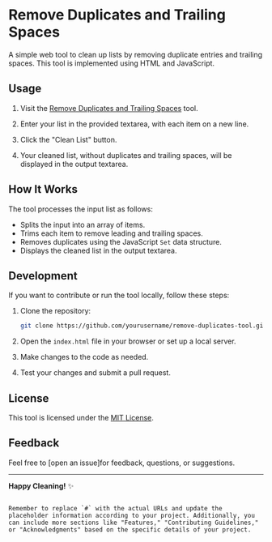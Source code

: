 # Remove Duplicates and Trailing Spaces

A simple web tool to clean up lists by removing duplicate entries and trailing spaces. This tool is implemented using HTML and JavaScript.

## Usage

1. Visit the [Remove Duplicates and Trailing Spaces](#) tool.

2. Enter your list in the provided textarea, with each item on a new line.

3. Click the "Clean List" button.

4. Your cleaned list, without duplicates and trailing spaces, will be displayed in the output textarea.


## How It Works

The tool processes the input list as follows:

- Splits the input into an array of items.
- Trims each item to remove leading and trailing spaces.
- Removes duplicates using the JavaScript `Set` data structure.
- Displays the cleaned list in the output textarea.

## Development

If you want to contribute or run the tool locally, follow these steps:

1. Clone the repository:

   ```bash
   git clone https://github.com/yourusername/remove-duplicates-tool.git
   ```

2. Open the `index.html` file in your browser or set up a local server.

3. Make changes to the code as needed.

4. Test your changes and submit a pull request.

## License

This tool is licensed under the [MIT License](LICENSE).

## Feedback

Feel free to [open an issue]for feedback, questions, or suggestions.

---

**Happy Cleaning!** ✨
```

Remember to replace `#` with the actual URLs and update the placeholder information according to your project. Additionally, you can include more sections like "Features," "Contributing Guidelines," or "Acknowledgments" based on the specific details of your project.

